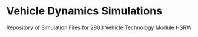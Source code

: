 # Vehicle Dynamics Simulations
Repository of Simulation Files for 2903 Vehicle Technology Module HSRW
